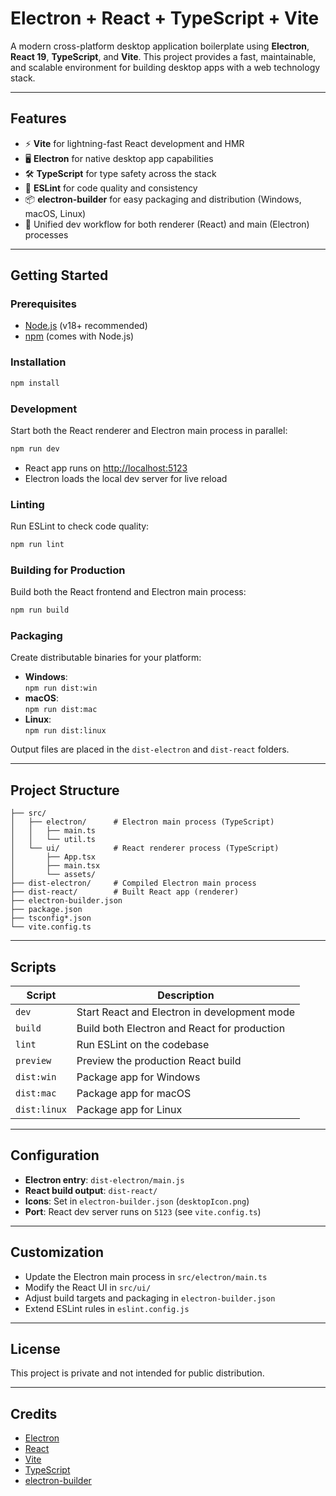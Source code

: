 # Electron + React + TypeScript + Vite

A modern cross-platform desktop application boilerplate using **Electron**, **React 19**, **TypeScript**, and **Vite**. This project provides a fast, maintainable, and scalable environment for building desktop apps with a web technology stack.

---

## Features

- ⚡ **Vite** for lightning-fast React development and HMR
- 🖥️ **Electron** for native desktop app capabilities
- 🛠️ **TypeScript** for type safety across the stack
- 🧹 **ESLint** for code quality and consistency
- 📦 **electron-builder** for easy packaging and distribution (Windows, macOS, Linux)
- 🔄 Unified dev workflow for both renderer (React) and main (Electron) processes

---

## Getting Started

### Prerequisites

- [Node.js](https://nodejs.org/) (v18+ recommended)
- [npm](https://www.npmjs.com/) (comes with Node.js)

### Installation

```bash
npm install
```

### Development

Start both the React renderer and Electron main process in parallel:

```bash
npm run dev
```

- React app runs on [http://localhost:5123](http://localhost:5123)
- Electron loads the local dev server for live reload

### Linting

Run ESLint to check code quality:

```bash
npm run lint
```

### Building for Production

Build both the React frontend and Electron main process:

```bash
npm run build
```

### Packaging

Create distributable binaries for your platform:

- **Windows**:  
  `npm run dist:win`
- **macOS**:  
  `npm run dist:mac`
- **Linux**:  
  `npm run dist:linux`

Output files are placed in the `dist-electron` and `dist-react` folders.

---

## Project Structure

```
├── src/
│   ├── electron/      # Electron main process (TypeScript)
│   │   ├── main.ts
│   │   └── util.ts
│   └── ui/            # React renderer process (TypeScript)
│       ├── App.tsx
│       ├── main.tsx
│       └── assets/
├── dist-electron/     # Compiled Electron main process
├── dist-react/        # Built React app (renderer)
├── electron-builder.json
├── package.json
├── tsconfig*.json
└── vite.config.ts
```

---

## Scripts

| Script       | Description                                  |
| ------------ | -------------------------------------------- |
| `dev`        | Start React and Electron in development mode |
| `build`      | Build both Electron and React for production |
| `lint`       | Run ESLint on the codebase                   |
| `preview`    | Preview the production React build           |
| `dist:win`   | Package app for Windows                      |
| `dist:mac`   | Package app for macOS                        |
| `dist:linux` | Package app for Linux                        |

---

## Configuration

- **Electron entry**: `dist-electron/main.js`
- **React build output**: `dist-react/`
- **Icons**: Set in `electron-builder.json` (`desktopIcon.png`)
- **Port**: React dev server runs on `5123` (see `vite.config.ts`)

---

## Customization

- Update the Electron main process in `src/electron/main.ts`
- Modify the React UI in `src/ui/`
- Adjust build targets and packaging in `electron-builder.json`
- Extend ESLint rules in `eslint.config.js`

---

## License

This project is private and not intended for public distribution.

---

## Credits

- [Electron](https://www.electronjs.org/)
- [React](https://react.dev/)
- [Vite](https://vitejs.dev/)
- [TypeScript](https://www.typescriptlang.org/)
- [electron-builder](https://www.electron.build/)
